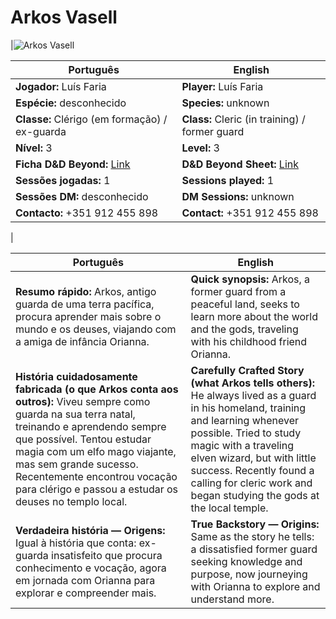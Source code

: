 # Arkos Vasell

|![Arkos Vasell](pc_arkos_vasell.png) 


| Português | English |
|-----------|---------|
| **Jogador:** Luís Faria | **Player:** Luís Faria |
| **Espécie:** desconhecido | **Species:** unknown |
| **Classe:** Clérigo (em formação) / ex-guarda | **Class:** Cleric (in training) / former guard |
| **Nível:** 3 | **Level:** 3 |
| **Ficha D&D Beyond:** [Link](https://www.dndbeyond.com/characters/139712043) | **D&D Beyond Sheet:** [Link](https://www.dndbeyond.com/characters/139712043) |
| **Sessões jogadas:** 1 | **Sessions played:** 1 |
| **Sessões DM:** desconhecido | **DM Sessions:** unknown |
| **Contacto:** +351 912 455 898 | **Contact:** +351 912 455 898 |

|

| Português | English |
|-----------|---------|
| **Resumo rápido:** Arkos, antigo guarda de uma terra pacífica, procura aprender mais sobre o mundo e os deuses, viajando com a amiga de infância Orianna. | **Quick synopsis:** Arkos, a former guard from a peaceful land, seeks to learn more about the world and the gods, traveling with his childhood friend Orianna. |
| **História cuidadosamente fabricada (o que Arkos conta aos outros):** Viveu sempre como guarda na sua terra natal, treinando e aprendendo sempre que possível. Tentou estudar magia com um elfo mago viajante, mas sem grande sucesso. Recentemente encontrou vocação para clérigo e passou a estudar os deuses no templo local. | **Carefully Crafted Story (what Arkos tells others):** He always lived as a guard in his homeland, training and learning whenever possible. Tried to study magic with a traveling elven wizard, but with little success. Recently found a calling for cleric work and began studying the gods at the local temple. |
| **Verdadeira história — Origens:** Igual à história que conta: ex-guarda insatisfeito que procura conhecimento e vocação, agora em jornada com Orianna para explorar e compreender mais. | **True Backstory — Origins:** Same as the story he tells: a dissatisfied former guard seeking knowledge and purpose, now journeying with Orianna to explore and understand more. |
